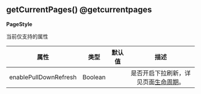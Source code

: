 ## getCurrentPages() @getcurrentpages

<!-- UTSAPIJSON.getCurrentPages.description -->

<!-- UTSAPIJSON.getCurrentPages.param -->

<!-- UTSAPIJSON.getCurrentPages.returnValue -->

<!-- UTSAPIJSON.getCurrentPages.example -->

<!-- UTSAPIJSON.getCurrentPages.compatibility -->

<!-- UTSAPIJSON.getCurrentPages.tutorial -->

**PageStyle**

当前仅支持的属性

|属性                  |类型    |默认值  |描述                                                                                          |
|:-:                  |:-:    |:-:    |:-:                                                                                          |
|enablePullDownRefresh|Boolean|        |是否开启下拉刷新，详见页面[生命周期](https://uniapp.dcloud.net.cn/tutorial/page.html#lifecycle)。  |

<!-- UTSAPIJSON.get-current-pages.example -->

<!-- UTSAPIJSON.general_type.name -->

<!-- UTSAPIJSON.general_type.param -->
